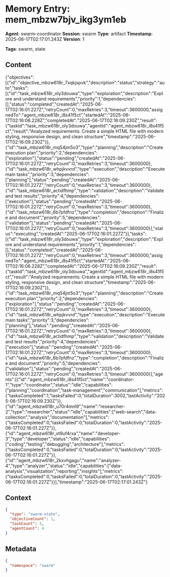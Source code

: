 # Memory Entry: mem_mbzw7bjv_ikg3ym1eb

**Agent**: swarm-coordinator
**Session**: swarm
**Type**: artifact
**Timestamp**: 2025-06-17T02:17:01.243Z
**Version**: 1

**Tags**: swarm, state

## Content

{"objectives":[{"id":"objective_mbzw618r_7xqkjspvk","description":"status","strategy":"auto","tasks":[{"id":"task_mbzw618r_oly3douwa","type":"exploration","description":"Explore and understand requirements","priority":1,"dependencies":[],"status":"completed","createdAt":"2025-06-17T02:16:01.227Z","retryCount":0,"maxRetries":3,"timeout":3600000,"assignedTo":"agent_mbzw618r_i8s41f5ct","startedAt":"2025-06-17T02:16:06.228Z","completedAt":"2025-06-17T02:16:09.230Z","result":{"taskId":"task_mbzw618r_oly3douwa","agentId":"agent_mbzw618r_i8s41f5ct","result":"Analyzed requirements: Create a simple HTML file with modern styling, responsive design, and clean structure","timestamp":"2025-06-17T02:16:09.230Z"}},{"id":"task_mbzw618r_mq54jm5o3","type":"planning","description":"Create execution plan","priority":2,"dependencies":["exploration"],"status":"pending","createdAt":"2025-06-17T02:16:01.227Z","retryCount":0,"maxRetries":3,"timeout":3600000},{"id":"task_mbzw618r_whpjkvvrd","type":"execution","description":"Execute main tasks","priority":3,"dependencies":["planning"],"status":"pending","createdAt":"2025-06-17T02:16:01.227Z","retryCount":0,"maxRetries":3,"timeout":3600000},{"id":"task_mbzw618r_actidfhmp","type":"validation","description":"Validate and test results","priority":4,"dependencies":["execution"],"status":"pending","createdAt":"2025-06-17T02:16:01.227Z","retryCount":0,"maxRetries":3,"timeout":3600000},{"id":"task_mbzw618r_6b7pfdfnz","type":"completion","description":"Finalize and document","priority":5,"dependencies":["validation"],"status":"pending","createdAt":"2025-06-17T02:16:01.227Z","retryCount":0,"maxRetries":3,"timeout":3600000}],"status":"executing","createdAt":"2025-06-17T02:16:01.227Z"}],"tasks":[{"id":"task_mbzw618r_oly3douwa","type":"exploration","description":"Explore and understand requirements","priority":1,"dependencies":[],"status":"completed","createdAt":"2025-06-17T02:16:01.227Z","retryCount":0,"maxRetries":3,"timeout":3600000,"assignedTo":"agent_mbzw618r_i8s41f5ct","startedAt":"2025-06-17T02:16:06.228Z","completedAt":"2025-06-17T02:16:09.230Z","result":{"taskId":"task_mbzw618r_oly3douwa","agentId":"agent_mbzw618r_i8s41f5ct","result":"Analyzed requirements: Create a simple HTML file with modern styling, responsive design, and clean structure","timestamp":"2025-06-17T02:16:09.230Z"}},{"id":"task_mbzw618r_mq54jm5o3","type":"planning","description":"Create execution plan","priority":2,"dependencies":["exploration"],"status":"pending","createdAt":"2025-06-17T02:16:01.227Z","retryCount":0,"maxRetries":3,"timeout":3600000},{"id":"task_mbzw618r_whpjkvvrd","type":"execution","description":"Execute main tasks","priority":3,"dependencies":["planning"],"status":"pending","createdAt":"2025-06-17T02:16:01.227Z","retryCount":0,"maxRetries":3,"timeout":3600000},{"id":"task_mbzw618r_actidfhmp","type":"validation","description":"Validate and test results","priority":4,"dependencies":["execution"],"status":"pending","createdAt":"2025-06-17T02:16:01.227Z","retryCount":0,"maxRetries":3,"timeout":3600000},{"id":"task_mbzw618r_6b7pfdfnz","type":"completion","description":"Finalize and document","priority":5,"dependencies":["validation"],"status":"pending","createdAt":"2025-06-17T02:16:01.227Z","retryCount":0,"maxRetries":3,"timeout":3600000}],"agents":[{"id":"agent_mbzw618r_i8s41f5ct","name":"coordinator-1","type":"coordinator","status":"idle","capabilities":["planning","coordination","task-management","communication"],"metrics":{"tasksCompleted":1,"tasksFailed":0,"totalDuration":3002,"lastActivity":"2025-06-17T02:16:09.230Z"}},{"id":"agent_mbzw618r_u70r4mnl9","name":"researcher-2","type":"researcher","status":"idle","capabilities":["web-search","data-collection","analysis","documentation"],"metrics":{"tasksCompleted":0,"tasksFailed":0,"totalDuration":0,"lastActivity":"2025-06-17T02:16:01.227Z"}},{"id":"agent_mbzw618r_vt9uf4rxa","name":"developer-3","type":"developer","status":"idle","capabilities":["coding","testing","debugging","architecture"],"metrics":{"tasksCompleted":0,"tasksFailed":0,"totalDuration":0,"lastActivity":"2025-06-17T02:16:01.227Z"}},{"id":"agent_mbzw618r_2kxvhgagu","name":"analyzer-4","type":"analyzer","status":"idle","capabilities":["data-analysis","visualization","reporting","insights"],"metrics":{"tasksCompleted":0,"tasksFailed":0,"totalDuration":0,"lastActivity":"2025-06-17T02:16:01.227Z"}}],"timestamp":"2025-06-17T02:17:01.243Z"}

## Context

```json
{
  "type": "swarm-state",
  "objectiveCount": 1,
  "taskCount": 5,
  "agentCount": 4
}
```

## Metadata

```json
{
  "namespace": "swarm"
}
```
